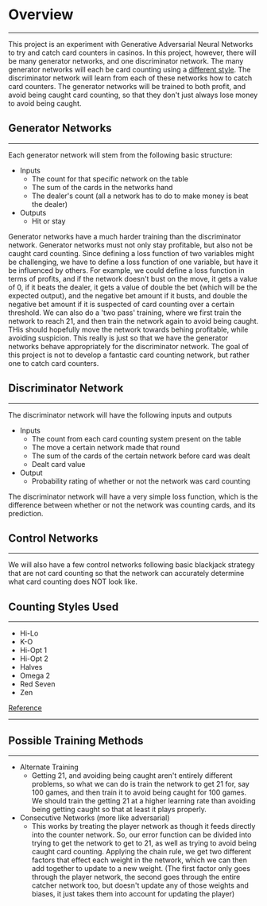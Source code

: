 # Overview
____
This project is an experiment with Generative Adversarial Neural Networks to try and catch card counters in casinos. In this project, however, there will be many generator networks, and one discriminator network. The many generator networks will each be card counting using a [different style](#counting-styles-used). The discriminator network will learn from each of these networks how to catch card counters. The generator networks will be trained to both profit, and avoid being caught card counting, so that they don't just always lose money to avoid being caught.

## Generator Networks
____
Each generator network will stem from the following basic structure:

- Inputs
  - The count for that specific network on the table
  - The sum of the cards in the networks hand
  - The dealer's count (all a network has to do to make money is beat the dealer)
- Outputs
  - Hit or stay

Generator networks have a much harder training than the discriminator network. Generator networks must not only stay profitable, but also not be caught card counting. Since defining a loss function of two variables might be challenging, we have to define a loss function of one variable, but have it be influenced by others. For example, we could define a loss function in terms of profits, and if the network doesn't bust on the move, it gets a value of 0, if it beats the dealer, it gets a value of double the bet (which will be the expected output), and the negative bet amount if it busts, and double the negative bet amount if it is suspected of card counting over a certain threshold. We can also do a 'two pass' training, where we first train the network to reach 21, and then train the network again to avoid being caught. THis should hopefully move the network towards behing profitable, while avoiding suspicion. This really is just so that we have the generator networks behave appropriately for the discriminator network. The goal of this project is not to  develop a fantastic card counting network, but rather one to catch card counters. 
## Discriminator Network
____
The discriminator network will have the following inputs and outputs

- Inputs
  - The count from each card counting system present on the table
  - The move a certain network made that round
  - The sum of the cards of the certain network before card was dealt
  - Dealt card value
- Output
  - Probability rating of whether or not the network was card counting

The discriminator network will have a very simple loss function, which is the difference between whether or not the network was counting cards, and its prediction. 

## Control Networks
____
We will also have a few control networks following basic blackjack strategy that are not card counting so that the network can accurately determine what card counting does NOT look like. 
## Counting Styles Used
____
- Hi-Lo
- K-O
- Hi-Opt 1
- Hi-Opt 2
- Halves
- Omega 2
- Red Seven
- Zen

[Reference](https://www.blackjackapprenticeship.com/resources/card-counting-systems/)
____

## Possible Training Methods
---------------------------
- Alternate Training
  - Getting 21, and avoiding being caught aren't entirely different problems, so what we can do is train the network to get 21 for, say 100 games, and then train it to avoid being caught for 100 games. We should train the getting 21 at a higher learning rate than avoiding being getting caught  so that at least it plays properly. 
- Consecutive Networks (more like adversarial)
  - This works by treating the player network as though it feeds directly into the counter network. So, our error function can be divided into trying to get the network to get to 21, as well as trying to avoid being caught card counting. Applying the chain rule, we get two different factors that effect each weight in the network, which we can then add together to update to a new weight. (The first factor only goes through the player network, the second goes through the entire catcher network too, but doesn't update any of those weights and biases, it just takes them into account for updating the player) 
